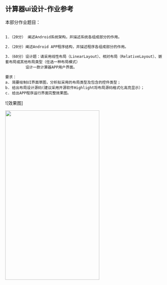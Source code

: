 ## 计算器ui设计-作业参考

本部分作业题目：

```

1.（20分） 阐述Android系统架构，并描述系统各组成部分的作用。

2.（20分）阐述Android APP程序结构，并描述程序各组成部分的作用。

3.（60分）设计题：请采用线性布局（LinearLayout）、相对布局（RelativeLayout）、嵌套布局或其他布局类型（任选一种布局模式）
         设计一款计算器APP用户界面。

要求：
a. 简要绘制UI界面草图，分析拟采用的布局类型及包含的控件类型；
b. 给出布局设计源码(建议采用开源软件Highlight将布局源码格式化高亮显示）；
c. 给出APP程序运行界面完整效果图。

```
![效果图]

<img src="https://github.com/tsingke/AndroidCodes/blob/master/1_UI/Calculate/%E8%AE%A1%E7%AE%97%E5%99%A8UI%E8%AE%BE%E8%AE%A1.png" width=300 height=538 />
